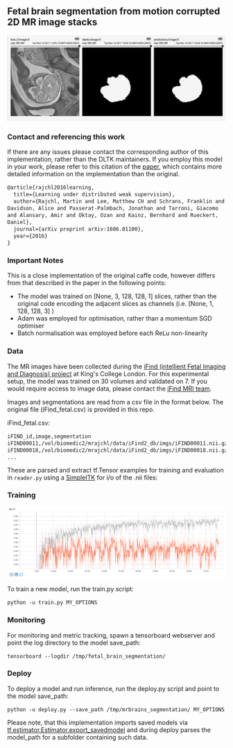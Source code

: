## Fetal brain segmentation from motion corrupted 2D MR image stacks

![Exemplary segmentations](example.png)

### Contact and referencing this work
If there are any issues please contact the corresponding author of this implementation, rather than the DLTK maintainers. If you employ this model in your work, please refer to this citation of the [paper](https://arxiv.org/abs/1606.01100), which contains more detailed information on the implementation than the original.
```
@article{rajchl2016learning,
  title={Learning under distributed weak supervision},
  author={Rajchl, Martin and Lee, Matthew CH and Schrans, Franklin and Davidson, Alice and Passerat-Palmbach, Jonathan and Tarroni, Giacomo and Alansary, Amir and Oktay, Ozan and Kainz, Bernhard and Rueckert, Daniel},
  journal={arXiv preprint arXiv:1606.01100},
  year={2016}
}
```

### Important Notes
This is a close implementation of the original caffe code, however differs from that described in the paper in the following points:
- The model was trained on [None, 3, 128, 128, 1] slices, rather than the original code encoding the adjacent slices as channels (i.e. [None, 1, 128, 128, 3] )
- Adam was employed for optimisation, rather than a momentum SGD optimiser
- Batch normalisation was employed before each ReLu non-linearity

### Data
The MR images have been collected during the [iFind (intellient Fetal Imaging and Diagnosis) project](http://www.ifindproject.com/) at King's College London. For this experimental setup, the model was trained on 30 volumes and validated on 7. If you would require access to image data, please contact the [iFind MRI team](http://www.ifindproject.com/team-2/). 

Images and segmentations are read from a csv file in the format below. The original file (iFind_fetal.csv) is provided in this repo. 

iFind_fetal.csv:
```
iFIND_id,image,segmentation
iFIND00011,/vol/biomedic2/mrajchl/data/iFind2_db/imgs/iFIND00011.nii.gz,/vol/biomedic2/mrajchl/data/iFind2_db/seg/iFIND00011.nii.gz
iFIND00018,/vol/biomedic2/mrajchl/data/iFind2_db/imgs/iFIND00018.nii.gz,/vol/biomedic2/mrajchl/data/iFind2_db/seg/iFIND00018.nii.gz
...
```

These are parsed and extract tf.Tensor examples for training and evaluation in `reader.py` using a [SimpleITK](http://www.simpleitk.org/) for i/o of the .nii files:


### Training
![Dice_similarity_coefficient](dsc.png)

To train a new model, run the train.py script:

  ```
  python -u train.py MY_OPTIONS
  ```

### Monitoring

For monitoring and metric tracking, spawn a tensorboard webserver and point the log directory to the model save_path:

  ```
  tensorboard --logdir /tmp/fetal_brain_segmentation/

  ```
  
### Deploy

To deploy a model and run inference, run the deploy.py script and point to the model save_path:

  ```
  python -u deploy.py --save_path /tmp/mrbrains_segmentation/ MY_OPTIONS
  ```

Please note, that this implementation imports saved models via [tf.estimator.Estimator.export_savedmodel](https://www.tensorflow.org/api_docs/python/tf/estimator/Estimator#export_savedmodel) and during deploy parses the model_path for a subfolder containing such data. 
